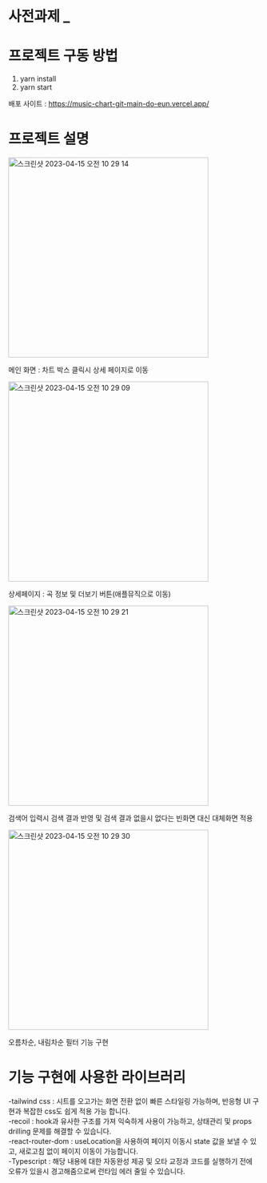 # 사전과제 _  
# 프로젝트 구동 방법 

1. yarn install
2. yarn start

배포 사이트 : https://music-chart-git-main-do-eun.vercel.app/

# 프로젝트 설명
<img width="400" alt="스크린샷 2023-04-15 오전 10 29 14" src="https://user-images.githubusercontent.com/112849712/232176971-146ec801-6df3-44b3-8257-409f612b6bdb.png">
<p>메인 화면 : 차트 박스 클릭시 상세 페이지로 이동 </p>
<img width="400" alt="스크린샷 2023-04-15 오전 10 29 09" src="https://user-images.githubusercontent.com/112849712/232176998-5902dd8b-9286-4588-adc4-feea64cdaa06.png">
<p>상세페이지 : 곡 정보 및 더보기 버튼(애플뮤직으로 이동)</p>
<img width="400" alt="스크린샷 2023-04-15 오전 10 29 21" src="https://user-images.githubusercontent.com/112849712/232176931-aa134e60-5e96-4909-8c3a-cff3fde22199.png">
<p>검색어 입력시 검색 결과 반영 및 검색 결과 없을시 없다는 빈화면 대신 대체화면 적용</p>
<img width="400" alt="스크린샷 2023-04-15 오전 10 29 30" src="https://user-images.githubusercontent.com/112849712/232177063-2dc1a483-7c49-4c85-9e92-c4a74932792e.png">
<p>오름차순, 내림차순 필터 기능 구현</p>




# 기능 구현에 사용한 라이브러리
-tailwind css : 시트를 오고가는 화면 전환 없이 빠른 스타일링 가능하며, 반응형 UI 구현과 복잡한 css도 쉽게 적용 가능 합니다. </br>
-recoil : hook과 유사한 구조를 가져 익숙하게 사용이 가능하고, 상태관리 및 props drilling 문제를 해결할 수 있습니다.  </br>
-react-router-dom : useLocation을 사용하여 페이지 이동시 state 값을 보낼 수 있고, 새로고침 없이 페이지 이동이 가능합니다.  </br>
-Typescript : 해당 내용에 대한 자동완성 제공 및 오타 교정과 코드를 실행하기 전에 오류가 있을시 경고해줌으로써 런타임 에러 줄일 수 있습니다.   </br>
 

